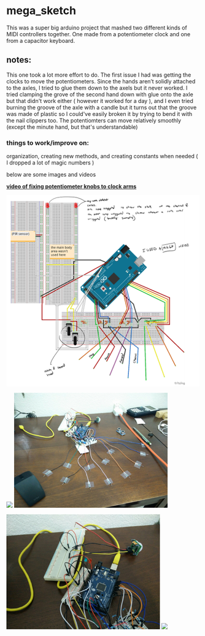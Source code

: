 # mega_sketch
This was a super big arduino project that mashed two different kinds of MIDI controllers together. One made from a potentiometer clock and one from a capacitor keyboard.
## notes:
This one took a lot more effort to do. The first issue I had was getting the clocks to move the potentiometers. Since the hands aren’t solidly attached to the axles, I tried to glue them down to the axels but it never worked. I tried clamping the grove of the second hand down with glue onto the axle but that didn't work either ( however it worked for a day ), and I even tried burning the groove of the axle with a candle but it turns out that the groove was made of plastic so I could've easily broken it by trying to bend it with the nail clippers too. The potentiomters can move relatively smoothly (except the minute hand, but that's understandable)
### things to work/improve on: 
organization, creating new methods, and creating constants when needed ( I dropped a lot of magic numbers )

below are some images and videos

**[video of fixing potentiometer knobs to clock arms](https://drive.google.com/file/d/1htAkVZn_MRU75g4FiAnFm6DJqVcmmonF/view?usp=sharing)**

<img src = "images/image5.png" width = "700">
<p float="left">
  <img src = "images/image1.png" width = "400">
  <img src = "images/image2.png" width = "400">
</p>
<p float="left">
  <img src = "images/image3.png" width = "400">
  <img src = "images/image4.png" width = "400">
</p>
